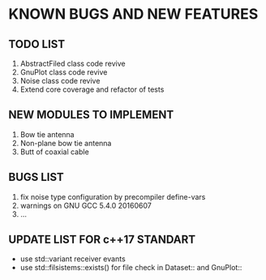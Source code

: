 KNOWN BUGS AND NEW FEATURES
======

TODO LIST
------

1. AbstractFiled class code revive
2. GnuPlot class code revive
3. Noise class code revive
4. Extend core coverage and refactor of tests

NEW MODULES TO IMPLEMENT
------

1. Bow tie antenna
2. Non-plane bow tie antenna
3. Butt of coaxial cable

BUGS LIST
------

1. fix noise type configuration by precompiler define-vars
2. warnings on GNU GCC 5.4.0 20160607
3. ...

UPDATE LIST FOR c++17 STANDART
------

- use std::variant receiver evants
- use std::filsistems::exists() for file check in Dataset:: and GnuPlot::
